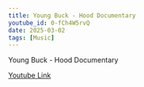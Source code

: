 ```yaml
---
title: Young Buck - Hood Documentary 
youtube_id: 0-fCh4W5rvQ
date: 2025-03-02
tags: [Music]
---
```

 Young Buck - Hood Documentary  
 

[Youtube Link](https://www.youtube.com/watch?v=0-fCh4W5rvQ)  

